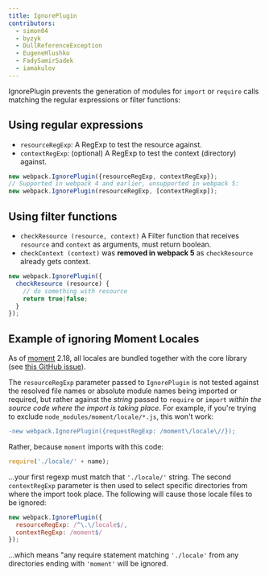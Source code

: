 ```yaml
---
title: IgnorePlugin
contributors:
  - simon04
  - byzyk
  - DullReferenceException
  - EugeneHlushko
  - FadySamirSadek
  - iamakulov
---
```


IgnorePlugin prevents the generation of modules for `import` or `require` calls matching the regular expressions or filter functions:

## Using regular expressions

- `resourceRegExp`: A RegExp to test the resource against.
- `contextRegExp`: (optional) A RegExp to test the context (directory) against.

```javascript
new webpack.IgnorePlugin({resourceRegExp, contextRegExp});
// Supported in webpack 4 and earlier, unsupported in webpack 5:
new webpack.IgnorePlugin(resourceRegExp, [contextRegExp]);
```

## Using filter functions

- `checkResource (resource, context)` A Filter function that receives `resource` and `context` as arguments, must return boolean.
- `checkContext (context)` was __removed in webpack 5__ as `checkResource` already gets context.

```javascript
new webpack.IgnorePlugin({
  checkResource (resource) {
    // do something with resource
    return true|false;
  }
});
```

## Example of ignoring Moment Locales

As of [moment](https://momentjs.com/) 2.18, all locales are bundled together with the core library (see [this GitHub issue](https://github.com/moment/moment/issues/2373)).

The `resourceRegExp` parameter passed to `IgnorePlugin` is not tested against the resolved file names or absolute module names being imported or required, but rather against the _string_ passed to `require` or `import` _within the source code where the import is taking place_. For example, if you're trying to exclude `node_modules/moment/locale/*.js`, this won't work:

```diff
-new webpack.IgnorePlugin({requestRegExp: /moment\/locale\//});
```

Rather, because `moment` imports with this code:

```js
require('./locale/' + name);
```

...your first regexp must match that `'./locale/'` string. The second `contextRegExp` parameter is then used to select specific directories from where the import took place. The following will cause those locale files to be ignored:

```javascript
new webpack.IgnorePlugin({
  resourceRegExp: /^\.\/locale$/,
  contextRegExp: /moment$/
});
```

...which means "any require statement matching `'./locale'` from any directories ending with `'moment'` will be ignored.
